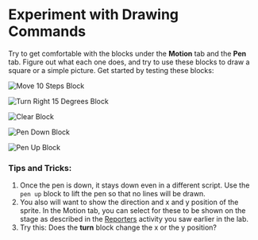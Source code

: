 # Experiment with Drawing Commands

Try to get comfortable with the blocks under the **Motion** tab and the **Pen** tab. Figure out what each one does, and try to use these blocks to draw a square or a simple picture. Get started by testing these blocks:

![Move 10 Steps Block](https://beautyjoy.github.io/bjc-r/img/blocks/move-10-steps.png)

![Turn Right 15 Degrees Block](https://beautyjoy.github.io/bjc-r/img/blocks/turn-right-15.png)

![Clear Block](https://beautyjoy.github.io/bjc-r/img/blocks/clear.png)

![Pen Down Block](https://beautyjoy.github.io/bjc-r/img/blocks/pen-up.png)

![Pen Up Block](https://beautyjoy.github.io/bjc-r/img/blocks/pen-down.png)

### Tips and Tricks:

1. Once the pen is down, it stays down even in a different script. Use the `pen up` block to lift the pen so that no lines will be drawn.
2. You also will want to show the direction and x and y position of the sprite. In the Motion tab, you can select for these to be shown on the stage as described in the [Reporters](reporters.md) activity you saw earlier in the lab.
3. Try this: Does the **turn** block change the x or the y position?

